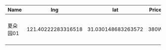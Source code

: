 Name | lng | lat | Price | visit | Wiki 
-- | -- | -- | -- | -- | --
夏朵园01 | 121.40222283316518| 31.030148683263572| 380W | 1 | [夏朵园01 毛坯](https://junxnone.github.io/F/#/0030_%E4%B8%80%E6%89%8B%E6%88%BF_%E9%9D%92%E6%B5%A6%E8%B5%B5%E5%B7%B7_%E9%87%91%E5%9C%B0%E8%99%B9%E6%A1%A5%E5%B3%AF%E6%B1%87)
